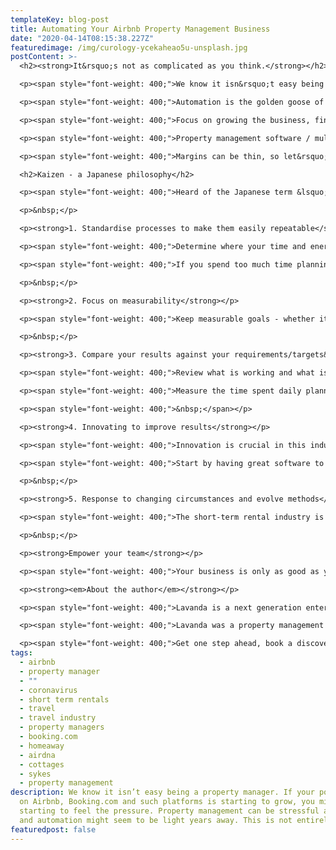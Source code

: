 ```yaml
---
templateKey: blog-post
title: Automating Your Airbnb Property Management Business
date: "2020-04-14T08:15:38.227Z"
featuredimage: /img/curology-ycekaheao5u-unsplash.jpg
postContent: >-
  <h2><strong>It&rsquo;s not as complicated as you think.</strong></h2>

  <p><span style="font-weight: 400;">We know it isn&rsquo;t easy being a property manager. If your portfolio on Airbnb, Booking.com and such platforms is starting to grow, you might be starting to feel the pressure. Property management can be stressful at times and automation might seem to be light years away. This is not entirely true.&nbsp;</span></p>

  <p><span style="font-weight: 400;">Automation is the golden goose of every rentalpreneur. It is good practice to value your time as the owner or manager of a property management company (or any business for that matter).</span></p>

  <p><span style="font-weight: 400;">Focus on growing the business, finding new properties and improving internal operations to strive for operational efficiency. Automation will play a big part in taking hands off operations to free up your time.</span></p>

  <p><span style="font-weight: 400;">Property management software / multi-channel listings will help to cut down on your work load significantly and automate as much as possible.&nbsp;</span></p>

  <p><span style="font-weight: 400;">Margins can be thin, so let&rsquo;s talk about how we can maximise them.</span></p>

  <h2>Kaizen - a Japanese philosophy</h2>

  <p><span style="font-weight: 400;">Heard of the Japanese term &lsquo;Kaizen&rsquo;? It&rsquo;s a principle of continuous improvement which is something all of us should strive towards in business. Especially with short-term property management, which is an operations heavy business model. </span><span style="font-weight: 400;">There&rsquo;s 5 simple principles to remember.</span></p>

  <p>&nbsp;</p>

  <p><strong>1. Standardise processes to make them easily repeatable</strong></p>

  <p><span style="font-weight: 400;">Determine where your time and energy is wasted across the business. Do you find yourself or your employees typing out the same messages to guests day after day? Set automatic messages that answers the questions before they even asked.</span></p>

  <p><span style="font-weight: 400;">If you spend too much time planning which cleaners should go to which property - automate it through smart software that pairs up cleaners with properties every morning in the most efficient manner.&nbsp;</span></p>

  <p>&nbsp;</p>

  <p><strong>2. Focus on measurability</strong></p>

  <p><span style="font-weight: 400;">Keep measurable goals - whether it is occupancy rates or operational objectives. Start by setting yourself a company wide target to increase your Net Promoter Score (NPS).</span></p>

  <p>&nbsp;</p>

  <p><strong>3. Compare your results against your requirements/targets&nbsp;</strong></p>

  <p><span style="font-weight: 400;">Review what is working and what isn&rsquo;t on a regular basis. Focus on what&rsquo;s working well.</span></p>

  <p><span style="font-weight: 400;">Measure the time spent daily planning and organising the operational work such as cleaners and check in staff - set a target to reduce it by x hours each week.&nbsp;</span><span style="font-weight: 400;">Follow progress to ensuring that your property management business is on track.</span></p>

  <p><span style="font-weight: 400;">&nbsp;</span></p>

  <p><strong>4. Innovating to improve results</strong></p>

  <p><span style="font-weight: 400;">Innovation is crucial in this industry. Consider setting aside time to work on innovating to put your business ahead of the competition.&nbsp;</span></p>

  <p><span style="font-weight: 400;">Start by having great software to manage your business. The most impactful improvements in efficiency come from having a great property management system (PMS) and multi-channel listings. Let them do the innovation behind the scenes for you to drive operational efficiency.&nbsp;</span></p>

  <p>&nbsp;</p>

  <p><strong>5. Response to changing circumstances and evolve methods</strong></p>

  <p><span style="font-weight: 400;">The short-term rental industry is moving very fast. You must move fast too. Don&rsquo;t fall behind because those who experience the fastest growth are those leading the market and capitalising on new opportunities.</span></p>

  <p>&nbsp;</p>

  <p><strong>Empower your team</strong></p>

  <p><span style="font-weight: 400;">Your business is only as good as your team and efficiency starts with them. Embedding a company culture of improvement is key, so empower all of your employees to focus on finding inefficiencies and reward them for doing so.&nbsp;</span><br /><br /></p>

  <p><strong><em>About the author</em></strong></p>

  <p><span style="font-weight: 400;">Lavanda is a next generation enterprise short-term rental property management system (PMS). Discover a comprehensive SaaS toolkit designed to unlock scale and profitability, whilst accelerating your growth through industry partnerships.</span></p>

  <p><span style="font-weight: 400;">Lavanda was a property management company until transitioning to a software platform in 2018. We have years of experience as one of the first property managers in London - growing from 1 to 500 properties over time. Operational efficiency is what we strived for and now we&rsquo;re here to help others to do the same, through a toolkit which is here to change the game.</span></p>

  <p><span style="font-weight: 400;">Get one step ahead, book a discovery call to see how we can help turbocharge your property management company.&nbsp;</span><br /><br /><br /></p>
tags:
  - airbnb
  - property manager
  - ""
  - coronavirus
  - short term rentals
  - travel
  - travel industry
  - property managers
  - booking.com
  - homeaway
  - airdna
  - cottages
  - sykes
  - property management
description: We know it isn’t easy being a property manager. If your portfolio
  on Airbnb, Booking.com and such platforms is starting to grow, you might be
  starting to feel the pressure. Property management can be stressful at times
  and automation might seem to be light years away. This is not entirely true. 
featuredpost: false
---
```

